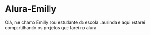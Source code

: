 # Alura-Emilly
Olá, me chamo Emilly sou estudante da escola Laurinda e aqui estarei compartilhando os projetos que farei no alura

